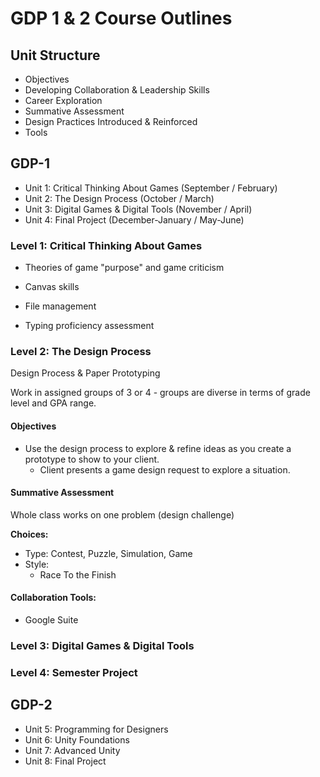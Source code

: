 # GDP 1 & 2 Course Outlines

<!-- Calculating available time & unit lengths:

180 days / year - (days lost to testing or other planned dissruptions)
 90 days / semester (more disurptions in second semester)
 10 days / block cycle
  9 block cycles = 6:49 / cycle * 9 = 61:20 of class time (bell to bell)
 45 class meetings / semester
-->

## Unit Structure

* Objectives
* Developing Collaboration & Leadership Skills
* Career Exploration
* Summative Assessment
* Design Practices Introduced & Reinforced
* Tools

## GDP-1

* Unit 1: Critical Thinking About Games (September / February)
* Unit 2: The Design Process (October / March)
* Unit 3: Digital Games & Digital Tools (November / April)
* Unit 4: Final Project (December-January / May-June)

### Level 1: Critical Thinking About Games

* Theories of game "purpose" and game criticism

* Canvas skills
* File management
* Typing proficiency assessment

### Level 2: The Design Process

Design Process & Paper Prototyping

Work in assigned groups of 3 or 4 - groups are diverse in terms of grade level and GPA range.

#### Objectives

* Use the design process to explore & refine ideas as you create a prototype to show to your client.
  - Client presents a game design request to explore a situation.

#### Summative Assessment

Whole class works on one problem (design challenge)

**Choices:**

* Type: Contest, Puzzle, Simulation, Game
* Style:
  - Race To the Finish

#### Collaboration Tools:

* Google Suite

### Level 3: Digital Games & Digital Tools

### Level 4: Semester Project

## GDP-2

* Unit 5: Programming for Designers
* Unit 6: Unity Foundations
* Unit 7: Advanced Unity
* Unit 8: Final Project
